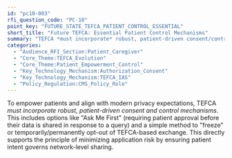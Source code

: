 ```yaml
---
id: "pc10-003"
rfi_question_code: "PC-10"
point_key: "FUTURE_STATE_TEFCA_PATIENT_CONTROL_ESSENTIAL"
short_title: "Future TEFCA: Essential Patient Control Mechanisms"
summary: "TEFCA *must incorporate* robust, patient-driven consent/control (e.g., 'Ask Me First', 'freeze'/opt-out) to align with privacy expectations."
categories:
  - "Audience_RFI_Section:Patient_Caregiver"
  - "Core_Theme:TEFCA_Evolution"
  - "Core_Theme:Patient_Empowerment_Control"
  - "Key_Technology_Mechanism:Authorization_Consent"
  - "Key_Technology_Mechanism:TEFCA_IAS"
  - "Policy_Regulation:CMS_Policy_Role"
---
```

To empower patients and align with modern privacy expectations, TEFCA *must incorporate robust, patient-driven consent and control mechanisms*. This includes options like "Ask Me First" (requiring patient approval before their data is shared in response to a query) and a simple method to "freeze" or temporarily/permanently opt-out of TEFCA-based exchange. This directly supports the principle of minimizing application risk by ensuring patient intent governs network-level sharing.
